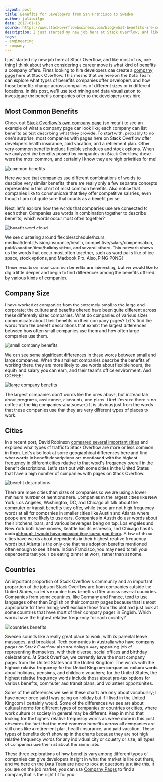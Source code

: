 ```yaml
---
layout: post
title: Benefits for Developers from San Francisco to Sweden
author: juliasilge
date: 2017-01-16
source: https://www.stackoverflowbusiness.com/blog/what-benefits-are-companies-offering-developers
description: I just started my new job here at Stack Overflow, and like most of us, one thing I think about when considering a career move is what kind of benefits a company offers. Firms looking to hire developers can create a company page here at Stack Overflow. This means that we here on the Data Team can explore what types of benefits companies offer developers and how those benefits change across companies of different sizes or in different locations. In this post, we'll use text mining and data visualization to investigate the benefits companies offer to the developers they hire.
tags: 
- engineering
- company
---
```


<link rel="canonical" href="https://www.stackoverflowbusiness.com/blog/what-benefits-are-companies-offering-developers">

I just started my new job here at Stack Overflow, and like most of us, one thing I think about when considering a career move is what kind of benefits a company offers. Firms looking to hire developers can create a [company page](http://stackoverflow.com/jobs/companies) here at Stack Overflow. This means that we here on the Data Team can explore what types of benefits companies offer developers and how those benefits change across companies of different sizes or in different locations. In this post, we'll use text mining and data visualization to investigate the benefits companies offer to the developers they hire.

## Most Common Benefits

Check out [Stack Overflow's own company page](http://stackoverflow.com/jobs/companies/stack-overflow) (so meta!) to see an example of what a company page can look like; each company can list benefits as text describing what they provide. To start with, probably to no one's surprise, most companies with pages here on Stack Overflow offer developers health insurance, paid vacation, and a retirement plan. Other very common benefits include flexible schedules and stock options. When we analyzed the benefits posted by companies on Stack Overflow, these were the most common, and certainly I know they are high priorities for me!

![common benefits](https://www.stackoverflowbusiness.com/hs-fs/hubfs/most%20common%20employer%20benefits.png?t=1484581515261&width=1074&height=896&name=most%20common%20employer%20benefits.png)

Here we see that companies use different combinations of words to describe very similar benefits; there are really only a few separate concepts represented in this chart of most common benefits. Also notice that companies like to communicate that they offer competitive salaries, even though I am not quite sure that counts as a benefit per se.

Next, let's explore how the words that companies use are connected to each other. Companies use words in combination together to describe benefits; which words occur most often together?

![benefit word cloud](https://i.stack.imgur.com/Mc1sY.png)

We see clustering around flexible/schedule/hours, medical/dental/vision/insurance/health, competitive/salary/compensation, paid/vacation/time/holidays/time, and several others. This network shows us the words that occur most often together, such as word pairs like office space, stock options, and Macbook Pro. Also, PING PONG!

These results on most common benefits are interesting, but we would like to dig a little deeper and begin to find differences among the benefits offered by various kinds of companies.

## Company Size

I have worked at companies from the extremely small to the large and corporate; the culture and benefits offered have been quite different across these differently sized companies. What do companies of various sizes communicate about their benefits on their company pages? Let's find the words from the benefit descriptions that exhibit the largest differences between how often small companies use them and how often large companies use them.

![small company benefits](https://i.stack.imgur.com/9Ns24.png)

We can see some significant differences in these words between small and large companies. When the smallest companies describe the benefits of working there, they are more likely to use words about flexible hours, the equity and salary you can earn, and their team's office environment. And COFFEE!

![large company benefits](https://i.stack.imgur.com/a3BVz.png)

The largest companies don't words like the ones above, but instead talk about programs, assistance, discounts, and plans. (And I'm sure there is no coffee at the big companies whatsoever.) It is obvious just from the words that these companies use that they are very different types of places to work.

## Cities

In a recent post, David Robinson [compared several important cities](https://stackoverflow.blog/2016/11/How-Do-Developers-in-New-York-San-Francisco-London-and-Bangalore-Differ/) and explored what types of traffic to Stack Overflow are more or less common in them. Let's also look at some geographical differences here and find what words in benefit descriptions are mentioned with the highest frequency in different cities relative to that word's frequency overall in the benefit descriptions. Let's start out with some cities in the United States that have a high number of companies with pages on Stack Overflow.

![benefit descriptions](https://i.stack.imgur.com/lBII1.png)

There are more cities than sizes of companies so we are using a lower minimum number of mentions here. Companies in the largest cities like New York, Los Angeles, Washington, DC, and Chicago all talk about the commuter or transit benefits they offer, while these are not high frequency words at all for companies in smaller cities like Austin and Atlanta where people are more likely to use cars. Companies in Austin do use words about their kitchens, bars, and various beverages being on tap. Los Angeles and New York both have movies, Seattle has its espresso, and Chicago has its soda [although I would have guessed they serve pop there](http://popvssoda.com/). A few of these cities have words about dependents in their highest relative frequency words but Atlanta is the only one that has adoption benefits mentioned often enough to see it here. In San Francisco, you may need to tell your dependents that you'll be eating dinner at work, rather than at home.

## Countries

An important proportion of Stack Overflow's community and an important proportion of the jobs on Stack Overflow are from companies outside the United States, so let's examine how benefits differ across several countries. Companies from some countries, like Germany and France, tend to use languages other than English on their company pages because that is most appropriate for their hiring; we'll exclude those from this plot and just look at some countries that have most of their company pages in English. Which words have the highest relative frequency for each country?

![countries benefits](https://i.stack.imgur.com/HJ5Xk.png)

Sweden sounds like a really great place to work, with its parental leave, massages, and breakfast. Tech companies in Australia who have company pages on Stack Overflow also are doing a very appealing job of representing themselves, with their diverse, social offices and birthday celebrations. At Stack Overflow, we currently have the most company pages from the United States and the United Kingdom. The words with the highest relative frequency for the United Kingdom companies include words about holidays, pensions, and childcare vouchers; for the United States, the highest relative frequency words include those about pre-tax options for various benefits, commuter and transit plans, and volunteer opportunities.

Some of the differences we see in these charts are only about vocabulary; I have never once said I was going on holiday but if I lived in the United Kingdom I certainly would. Some of the differences we see are about cultural norms for different types of companies or countries or cities, where work culture or society in general may be different. Keep in mind that looking for the highest relative frequency words as we've done in this post obscures the fact that the most common benefits across all companies are still ones like a retirement plan, health insurance, and paid vacation. These types of benefits don't show up in the charts because they are not high relative frequency words for any individual city or country or size; all types of companies use them at about the same rate.

These three explorations of how benefits vary among different types of companies can give developers insight in what the market is like out there, and we here on the Data Team are here to look at questions just like this. If you are on the job market, you can use [Company Pages](http://stackoverflow.com/jobs/companies) to find a companythat is the right fit for you.


